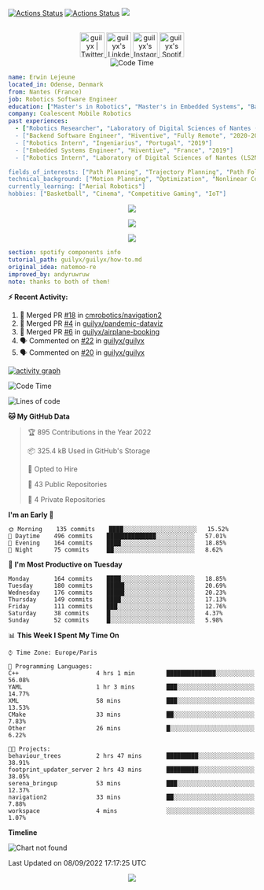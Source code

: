 [![Actions Status](https://github.com/guilyx/guilyx/workflows/wakatime-stats/badge.svg)](https://github.com/guilyx/guilyx/actions)
[![Actions Status](https://github.com/guilyx/guilyx/workflows/update-gh-activity/badge.svg)](https://github.com/guilyx/guilyx/actions)
![](https://visitor-badge.glitch.me/badge?page_id=guilyx.guilyx)

<p align="center">
<br/>
<a href="https://twitter.com/nthofhisname">
  <img alt="guilyx | Twitter" width="50px" src="https://user-images.githubusercontent.com/43545812/144034996-602b144a-16e1-41cc-99e7-c6040b20dcaf.png"/>
</a>
<a href="https://www.linkedin.com/in/erwinlejeune-lkn">
  <img alt="guilyx's LinkdeIN" width="50px" src="https://user-images.githubusercontent.com/43545812/144035037-0f415fc7-9f96-4517-a370-ccc6e78a714b.png" />
</a>
<a href="https://www.instagram.com/nthofhisname">
  <img alt="guilyx's Instagram" width="50px" src="https://user-images.githubusercontent.com/43545812/144035088-0dfb165f-8fe0-4d13-896c-876c29d2b128.png" />
</a>
<a href="https://open.spotify.com/user/11147618695?si=zZFn6uAGRLyoU02lsG50GA">
  <img alt="guilyx's Spotify" width="50px" src="https://user-images.githubusercontent.com/43545812/144035120-1ad5169b-91c7-4078-bef9-6a82c733f373.png" />
</a>
<br>
<img alt="Code Time" src="https://img.shields.io/endpoint?style=flat&url=https://codetime-api.datreks.com/badge/1615?logoColor=white%26project=%26recentMS=0%26showProject=false" />
</p>

```yaml
name: Erwin Lejeune
located_in: Odense, Denmark
from: Nantes (France)
job: Robotics Software Engineer
education: ["Master's in Robotics", "Master's in Embedded Systems", "Bachelor's in Electronics"]
company: Coalescent Mobile Robotics
past experiences: 
  - ["Robotics Researcher", "Laboratory of Digital Sciences of Nantes (LS2N)", "France", "2019-2021]
  - ["Backend Software Engineer", "Hiventive", "Fully Remote", "2020-2021"]
  - ["Robotics Intern", "Ingeniarius", "Portugal", "2019"]
  - ["Embedded Systems Engineer", "Hiventive", "France", "2019"]
  - ["Robotics Intern", "Laboratory of Digital Sciences of Nantes (LS2N)", "France", "2019"]

fields_of_interests: ["Path Planning", "Trajectory Planning", "Path Following", "Behaviour Planning", "Localization", "Sensor Fusion", "Embedded Systems"]
technical_background: ["Motion Planning", "Optimization", "Nonlinear Control", "Real-Time Systems", "Automated Planning"]
currently_learning: ["Aerial Robotics"]
hobbies: ["Basketball", "Cinema", "Competitive Gaming", "IoT"]
```

<p align="center">
  <img alig src="https://github-profile-trophy.vercel.app/?username=guilyx&column=6&rank=SSS,SS,S,AAA,AA,A,B,C" />
</p>

<p align="center">
  <a href="https://spotify-github-profile.vercel.app/api/view?uid=11147618695&redirect=true">
    <img src="https://spotify-github-profile.vercel.app/api/view?uid=11147618695&cover_image=true&theme=default&bar_color=e3e3e3&bar_color_cover=true">
  </a>
</p>

<p align="center">
  <img src="https://guilyx.vercel.app/api/top-played">
</p>
 
```yaml
section: spotify components info
tutorial_path: guilyx/guilyx/how-to.md
original_idea: natemoo-re
improved_by: andyruwruw
note: thanks to both of them!
```


**:zap: Recent Activity:**

<!--START_SECTION:activity-->
1. 🎉 Merged PR [#18](https://github.com/cmrobotics/navigation2/pull/18) in [cmrobotics/navigation2](https://github.com/cmrobotics/navigation2)
2. 🎉 Merged PR [#4](https://github.com/guilyx/pandemic-dataviz/pull/4) in [guilyx/pandemic-dataviz](https://github.com/guilyx/pandemic-dataviz)
3. 🎉 Merged PR [#6](https://github.com/guilyx/airplane-booking/pull/6) in [guilyx/airplane-booking](https://github.com/guilyx/airplane-booking)
4. 🗣 Commented on [#22](https://github.com/guilyx/guilyx/issues/22) in [guilyx/guilyx](https://github.com/guilyx/guilyx)
5. 🗣 Commented on [#20](https://github.com/guilyx/guilyx/issues/20) in [guilyx/guilyx](https://github.com/guilyx/guilyx)
<!--END_SECTION:activity-->

[![activity graph](https://activity-graph.herokuapp.com/graph?username=guilyx&custom_title=Erwin's%20activity%20graph&theme=github-light&hide_border=true)](https://github.com/ashutosh00710/github-readme-activity-graph)

<!--START_SECTION:waka-->
![Code Time](http://img.shields.io/badge/Code%20Time-772%20hrs%2042%20mins-blue)

![Lines of code](https://img.shields.io/badge/From%20Hello%20World%20I%27ve%20Written-293%20Thousand%20lines%20of%20code-blue)

**🐱 My GitHub Data** 

> 🏆 895 Contributions in the Year 2022
 > 
> 📦 325.4 kB Used in GitHub's Storage 
 > 
> 💼 Opted to Hire
 > 
> 📜 43 Public Repositories 
 > 
> 🔑 4 Private Repositories  
 > 
**I'm an Early 🐤** 

```text
🌞 Morning    135 commits    ████░░░░░░░░░░░░░░░░░░░░░   15.52% 
🌆 Daytime    496 commits    ██████████████░░░░░░░░░░░   57.01% 
🌃 Evening    164 commits    ████░░░░░░░░░░░░░░░░░░░░░   18.85% 
🌙 Night      75 commits     ██░░░░░░░░░░░░░░░░░░░░░░░   8.62%

```
📅 **I'm Most Productive on Tuesday** 

```text
Monday       164 commits    ████░░░░░░░░░░░░░░░░░░░░░   18.85% 
Tuesday      180 commits    █████░░░░░░░░░░░░░░░░░░░░   20.69% 
Wednesday    176 commits    █████░░░░░░░░░░░░░░░░░░░░   20.23% 
Thursday     149 commits    ████░░░░░░░░░░░░░░░░░░░░░   17.13% 
Friday       111 commits    ███░░░░░░░░░░░░░░░░░░░░░░   12.76% 
Saturday     38 commits     █░░░░░░░░░░░░░░░░░░░░░░░░   4.37% 
Sunday       52 commits     █░░░░░░░░░░░░░░░░░░░░░░░░   5.98%

```


📊 **This Week I Spent My Time On** 

```text
⌚︎ Time Zone: Europe/Paris

💬 Programming Languages: 
C++                      4 hrs 1 min         ██████████████░░░░░░░░░░░   56.08% 
YAML                     1 hr 3 mins         ███░░░░░░░░░░░░░░░░░░░░░░   14.77% 
XML                      58 mins             ███░░░░░░░░░░░░░░░░░░░░░░   13.53% 
CMake                    33 mins             ██░░░░░░░░░░░░░░░░░░░░░░░   7.83% 
Other                    26 mins             █░░░░░░░░░░░░░░░░░░░░░░░░   6.22%

🐱‍💻 Projects: 
behaviour_trees          2 hrs 47 mins       █████████░░░░░░░░░░░░░░░░   38.91% 
footprint_updater_server 2 hrs 43 mins       █████████░░░░░░░░░░░░░░░░   38.05% 
serena_bringup           53 mins             ███░░░░░░░░░░░░░░░░░░░░░░   12.37% 
navigation2              33 mins             ██░░░░░░░░░░░░░░░░░░░░░░░   7.88% 
workspace                4 mins              ░░░░░░░░░░░░░░░░░░░░░░░░░   1.07%

```

**Timeline**

![Chart not found](https://raw.githubusercontent.com/guilyx/guilyx/master/charts/bar_graph.png) 


 Last Updated on 08/09/2022 17:17:25 UTC
<!--END_SECTION:waka-->

<p align="center">
  <img src="https://capsule-render.vercel.app/api?type=waving&color=gradient&height=60&section=footer"/>
</p>
